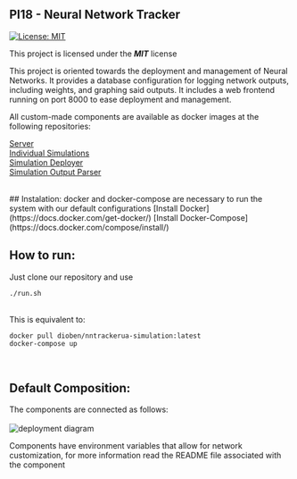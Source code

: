 ## PI18 - Neural Network Tracker

[![License: MIT](https://img.shields.io/badge/License-MIT-blue.svg)](https://opensource.org/licenses/MIT) 

This project is licensed under the ***MIT*** license


This project is oriented towards the deployment and management of Neural Networks.
It provides a database configuration for logging network outputs, including weights, and graphing said outputs.
It includes a web frontend running on port 8000 to ease deployment and management.

All custom-made components are available as docker images at the following repositories: <br>

[Server](https://hub.docker.com/repository/docker/dioben/nntrackerua-server)<br>
[Individual Simulations](https://hub.docker.com/repository/docker/dioben/nntrackerua-simulation)<br>
[Simulation Deployer](https://hub.docker.com/repository/docker/dioben/nntrackerua-deployer) <br>
[Simulation Output Parser](https://hub.docker.com/repository/docker/dioben/nntrackerua-parser)

<br>
## Instalation:
docker and docker-compose are necessary to run the system with our default configurations
[Install Docker](https://docs.docker.com/get-docker/)
[Install Docker-Compose](https://docs.docker.com/compose/install/)

## How to run:

Just clone our repository and use

```
./run.sh
```
<br>
This is equivalent to:<br>

```
docker pull dioben/nntrackerua-simulation:latest
docker-compose up
```
<br>

## Default Composition:

The components are connected as follows: <br><br>
![deployment diagram](http://xcoa.av.it.pt/~pi202021g08/images/deploymentDiagram.png "Deployment Diagram")

Components have environment variables that allow for network customization, for more information read the README file associated with the component
